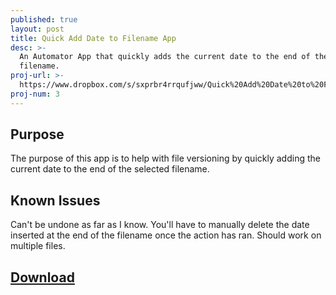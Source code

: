 ```yaml
---
published: true
layout: post
title: Quick Add Date to Filename App
desc: >-
  An Automator App that quickly adds the current date to the end of the selected
  filename.
proj-url: >-
  https://www.dropbox.com/s/sxprbr4rrqufjww/Quick%20Add%20Date%20to%20Filename.app.zip?dl=0
proj-num: 3
---
```

## Purpose

The purpose of this app is to help with file versioning by quickly adding the current date to the end of the selected filename.

## Known Issues

Can't be undone as far as I know. You'll have to manually delete the date inserted at the end of the filename once the action has ran. Should work on multiple files.

## [Download](https://www.dropbox.com/s/sxprbr4rrqufjww/Quick%20Add%20Date%20to%20Filename.app.zip?dl=1)